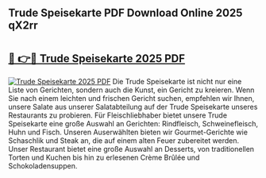 ## Trude Speisekarte PDF Download Online 2025 qX2rr

# <h2><a href="http://gc95w4.nevu.top/?p=Trude+Speisekarte">🔗 👉🔴 Trude Speisekarte 2025 PDF</a></h2>

[![Trude Speisekarte 2025 PDF](https://i.imgur.com/dBaPXMq.png)](http://gc95w4.nevu.top/?p=Trude+Speisekarte)
Die Trude Speisekarte ist nicht nur eine Liste von Gerichten, sondern auch die Kunst, ein Gericht zu kreieren. Wenn Sie nach einem leichten und frischen Gericht suchen, empfehlen wir Ihnen, unsere Salate aus unserer Salatabteilung auf der Trude Speisekarte unseres Restaurants zu probieren. Für Fleischliebhaber bietet unsere Trude Speisekarte eine große Auswahl an Gerichten: Rindfleisch, Schweinefleisch, Huhn und Fisch. Unseren Auserwählten bieten wir Gourmet-Gerichte wie Schaschlik und Steak an, die auf einem alten Feuer zubereitet werden. Unser Restaurant bietet eine große Auswahl an Desserts, von traditionellen Torten und Kuchen bis hin zu erlesenen Crème Brûlée und Schokoladensuppen.
